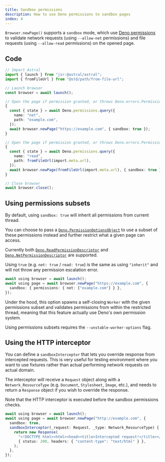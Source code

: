 ```yaml
---
title: Sandbox permissions
description: How to use Deno permissions to sandbox pages
index: 4
---
```


`Browser.newPage()` supports a `sandbox` mode, which use
[Deno permissions](https://docs.deno.com/runtime/manual/basics/permissions) to
validate network requests (using `--allow-net` permissions) and file requests
(using `--allow-read` permissions) on the opened page.

## Code

```ts
// Import Astral
import { launch } from "jsr:@astral/astral";
import { fromFileUrl } from "@std/path/from-file-url";

// Launch browser
const browser = await launch();

// Open the page if permission granted, or throws Deno.errors.PermissionDenied
{
  const { state } = await Deno.permissions.query({
    name: "net",
    path: "example.com",
  });
  await browser.newPage("https://example.com", { sandbox: true });
}

// Open the page if permission granted, or throws Deno.errors.PermissionDenied
{
  const { state } = await Deno.permissions.query({
    name: "read",
    path: fromFileUrl(import.meta.url),
  });
  await browser.newPage(fromFileUrl(import.meta.url), { sandbox: true });
}

// Close browser
await browser.close();
```

## Using permissions subsets

By default, using `sandbox: true` will inherit all permissions from current
thread.

You can choose to pass a
[`Deno.PermissionOptionsObject`](https://docs.deno.com/api/deno/~/Deno.PermissionOptionsObject)
to use a subset of these permissions instead and further restrict what a given
page can access.

Currently both
[`Deno.ReadPermissionDescriptor`](https://docs.deno.com/api/deno/~/Deno.ReadPermissionDescriptor)
and
[`Deno.NetPermissionDescriptor`](https://docs.deno.com/api/deno/~/Deno.NetPermissionDescriptor)
are supported.

Using `true` (e.g. `net: true` / `read: true`) is the same as using `"inherit"`
and will not throw any permission escalation error.

```ts
await using browser = await launch();
await using page = await browser.newPage("https://example.com", {
  sandbox: { permissions: { net: ["example.com"] } },
});
```

Under the hood, this option spawns a self-closing `Worker` with the given
permissions subset and validates permissions from within the restricted thread,
meaning that this feature actually use Deno's own permission system.

Using permissions subsets requires the `--unstable-worker-options` flag.

## Using the HTTP interceptor

You can define a `sandboxInterceptor` that lets you override response from
intercepted requests. This is very useful for testing environment where you want
to use fixtures rather than actual performing network requests on actual domain.

The interceptor will receive a `Request` object along with a
`Network_ResourceType` (e.g. `Document`, `Stylesheet`, `Image`, etc.), and needs
to return a `Response` object if you wish to override the response.

Note that the HTTP interceptor is executed before the sandbox permissions
checks.

```ts
await using browser = await launch();
await using page = await browser.newPage("http://example.com", {
  sandbox: true,
  sandboxInterceptor(_request: Request, _type: Network_ResourceType) {
    return new Response(
      "<!DOCTYPE html><html><head><title>Intercepted request!</title></head><body></body></html>",
      { status: 200, headers: { "content-type": "text/html" } },
    );
  },
});
```
